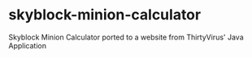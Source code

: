 # skyblock-minion-calculator
Skyblock Minion Calculator ported to a website from ThirtyVirus' Java Application
